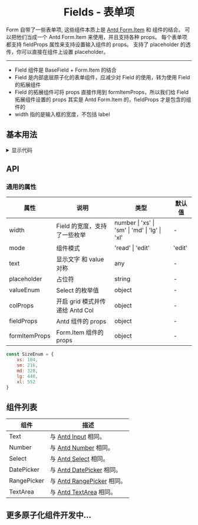 <h1 align="center">
Fields - 表单项
</h1>

Form 自带了一些表单项, 这些组件本质上是 [Antd Form.Item](https://www.antdv.com/components/form-cn#form-item) 和 组件的结合。
可以把他们当成一个 Antd Form.Item 来使用，并且支持各种 props。
每个表单项都支持 fieldProps 属性来支持设置输入组件的 props。
支持了 placeholder 的透传，你可以直接在组件上设置 placeholder。

---

- Field 组件是 BaseField + Form.Item 的结合
- Field 是内部底层原子化的表单组件，应减少对 Field 的使用，转为使用 Field 的拓展组件
- Field 的拓展组件可将 props 直接作用到 formItemProps，所以我们给 Field 拓展组件设置的 props 其实是 Antd Form.Item
  的，fieldProps 才是包含的组件的
- width 指的是输入框的宽度，不包括 label

<script setup>
import { defineAsyncComponent } from 'vue'
import '../packages/style.css'

const FieldsDemoBasic = defineAsyncComponent(() => {
  return import('../demos/fields/DemoBasic')
})
</script>

## 基本用法

<ClientOnly>
<FieldsDemoBasic></FieldsDemoBasic>
</ClientOnly>

<details>
<summary>显示代码</summary>

<<< @/demos/fields/DemoBasic.jsx

</details>

## API

### 通用的属性

| 属性            | 说明                      | 类型                                             | 默认值    |
|---------------|-------------------------|------------------------------------------------|--------|
| width         | Field 的宽度，支持了一些枚举       | number \| 'xs' \| 'sm' \| 'md' \| 'lg' \| 'xl' | -      |
| mode          | 组件模式                    | 'read' \| 'edit'                               | 'edit' |
| text          | 显示文字 和 value 对称         | any                                            | -      |
| placeholder   | 占位符                     | string                                         | -      |
| valueEnum     | Select 的枚举值             | object                                         | -      |
| colProps      | 开启 grid 模式并传递给 Antd Col | object                                         | -      |
| fieldProps    | Antd 组件的 props          | object                                         | -      |
| formItemProps | Form.Item 组件的 props     | object                                         | -      |

```js
const SizeEnum = {
    xs: 104,
    sm: 216,
    md: 328,
    lg: 440,
    xl: 552
}
```

## 组件列表

| 组件          | 描述                                                                                              |
|-------------|-------------------------------------------------------------------------------------------------|
| Text        | 与 [Antd Input](https://www.antdv.com/components/input-cn) 相同。                                   |
| Number      | 与 [Antd Number](https://www.antdv.com/components/input-number-cn) 相同。                           |
| Select      | 与 [Antd Select](https://www.antdv.com/components/select-cn) 相同。                                 |
| DatePicker  | 与 [Antd DatePicker](https://www.antdv.com/components/date-picker-cn) 相同。                        |
| RangePicker | 与 [Antd RangePicker](https://www.antdv.com/components/date-picker-cn) 相同。                       |
| TextArea    | 与 [Antd TextArea](https://www.antdv.com/components/input-cn#components-input-demo-textarea) 相同。 |

## 更多原子化组件开发中...
